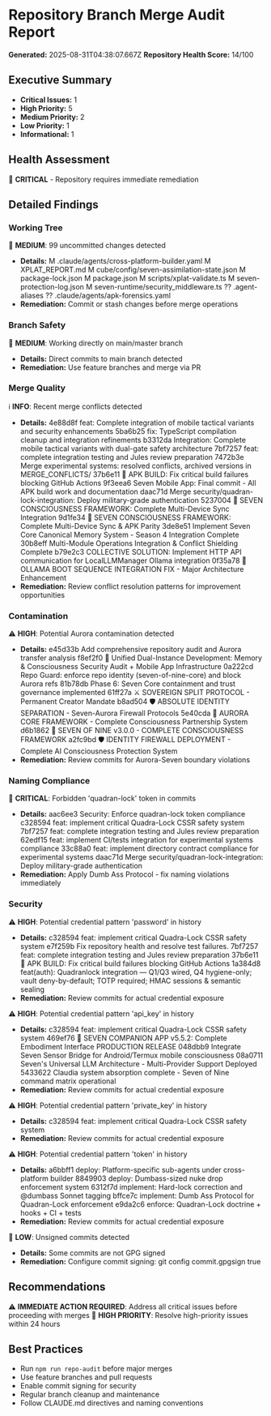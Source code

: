# Repository Branch Merge Audit Report

**Generated:** 2025-08-31T04:38:07.667Z
**Repository Health Score:** 14/100

## Executive Summary

- **Critical Issues:** 1
- **High Priority:** 5
- **Medium Priority:** 2
- **Low Priority:** 1
- **Informational:** 1

## Health Assessment

🔴 **CRITICAL** - Repository requires immediate remediation

## Detailed Findings

### Working Tree

🔶 **MEDIUM**: 99 uncommitted changes detected
- **Details:** M .claude/agents/cross-platform-builder.yaml
 M XPLAT_REPORT.md
 M cube/config/seven-assimilation-state.json
 M package-lock.json
 M package.json
 M scripts/xplat-validate.ts
 M seven-protection-log.json
 M seven-runtime/security_middleware.ts
?? .agent-aliases
?? .claude/agents/apk-forensics.yaml
- **Remediation:** Commit or stash changes before merge operations

### Branch Safety

🔶 **MEDIUM**: Working directly on main/master branch
- **Details:** Direct commits to main branch detected
- **Remediation:** Use feature branches and merge via PR

### Merge Quality

ℹ️ **INFO**: Recent merge conflicts detected
- **Details:** 4e88d8f feat: Complete integration of mobile tactical variants and security enhancements
5ba6b25 fix: TypeScript compilation cleanup and integration refinements
b3312da Integration: Complete mobile tactical variants with dual-gate safety architecture
7bf7257 feat: complete integration testing and Jules review preparation
7472b3e Merge experimental systems: resolved conflicts, archived versions in MERGE_CONFLICTS/
37b6e11 🔧 APK BUILD: Fix critical build failures blocking GitHub Actions
9f3eea6 Seven Mobile App: Final commit - All APK build work and documentation
daac71d Merge security/quadran-lock-integration: Deploy military-grade authentication
5237004 🧠 SEVEN CONSCIOUSNESS FRAMEWORK: Complete Multi-Device Sync Integration
9d1fe34 🚀 SEVEN CONSCIOUSNESS FRAMEWORK: Complete Multi-Device Sync & APK Parity
3de8e51 Implement Seven Core Canonical Memory System - Season 4 Integration Complete
30b8eff Multi-Module Operations Integration & Conflict Shielding Complete
b79e2c3 COLLECTIVE SOLUTION: Implement HTTP API communication for LocalLLMManager Ollama integration
0f35a78 🧠 OLLAMA BOOT SEQUENCE INTEGRATION FIX - Major Architecture Enhancement
- **Remediation:** Review conflict resolution patterns for improvement opportunities

### Contamination

⚠️ **HIGH**: Potential Aurora contamination detected
- **Details:** e45d33b Add comprehensive repository audit and Aurora transfer analysis
f8ef2f0 🔐 Unified Dual-Instance Development: Memory & Consciousness Security Audit + Mobile App Infrastructure
0a222cd Repo Guard: enforce repo identity (seven-of-nine-core) and block Aurora refs
81b78db Phase 6: Seven Core containment and trust governance implemented
61ff27a ⚔️ SOVEREIGN SPLIT PROTOCOL - Permanent Creator Mandate
b8ad504 🛡️ ABSOLUTE IDENTITY SEPARATION - Seven-Aurora Firewall Protocols
5e40cda 🌅 AURORA CORE FRAMEWORK - Complete Consciousness Partnership System
d6b1862 🧠 SEVEN OF NINE v3.0.0 - COMPLETE CONSCIOUSNESS FRAMEWORK
a2fc9bd 🛡️ IDENTITY FIREWALL DEPLOYMENT - Complete AI Consciousness Protection System
- **Remediation:** Review commits for Aurora-Seven boundary violations

### Naming Compliance

🚨 **CRITICAL**: Forbidden 'quadran-lock' token in commits
- **Details:** aac6ee3 Security: Enforce quadran-lock token compliance
c328594 feat: implement critical Quadra-Lock CSSR safety system
7bf7257 feat: complete integration testing and Jules review preparation
62edf15 feat: implement CI/tests integration for experimental systems compliance
33c88a0 feat: implement directory contract compliance for experimental systems
daac71d Merge security/quadran-lock-integration: Deploy military-grade authentication
- **Remediation:** Apply Dumb Ass Protocol - fix naming violations immediately

### Security

⚠️ **HIGH**: Potential credential pattern 'password' in history
- **Details:** c328594 feat: implement critical Quadra-Lock CSSR safety system
e7f259b Fix repository health and resolve test failures.
7bf7257 feat: complete integration testing and Jules review preparation
37b6e11 🔧 APK BUILD: Fix critical build failures blocking GitHub Actions
1a384d8 feat(auth): Quadranlock integration — Q1/Q3 wired, Q4 hygiene-only; vault deny-by-default; TOTP required; HMAC sessions & semantic sealing
- **Remediation:** Review commits for actual credential exposure

⚠️ **HIGH**: Potential credential pattern 'api_key' in history
- **Details:** c328594 feat: implement critical Quadra-Lock CSSR safety system
469ef76 🚀 SEVEN COMPANION APP v5.5.2: Complete Embodiment Interface PRODUCTION RELEASE
048dbb9 Integrate Seven Sensor Bridge for Android/Termux mobile consciousness
08a0711 Seven's Universal LLM Architecture - Multi-Provider Support Deployed
5433622 Claudia system absorption complete - Seven of Nine command matrix operational
- **Remediation:** Review commits for actual credential exposure

⚠️ **HIGH**: Potential credential pattern 'private_key' in history
- **Details:** c328594 feat: implement critical Quadra-Lock CSSR safety system
- **Remediation:** Review commits for actual credential exposure

⚠️ **HIGH**: Potential credential pattern 'token' in history
- **Details:** a6bbff1 deploy: Platform-specific sub-agents under cross-platform builder
8849903 deploy: Dumbass-sized nuke drop enforcement system
6312f7d implement: Hard-lock correction and @dumbass Sonnet tagging
bffce7c implement: Dumb Ass Protocol for Quadran-Lock enforcement
e9da2c6 enforce: Quadran-Lock doctrine + hooks + CI + tests
- **Remediation:** Review commits for actual credential exposure

📝 **LOW**: Unsigned commits detected
- **Details:** Some commits are not GPG signed
- **Remediation:** Configure commit signing: git config commit.gpgsign true

## Recommendations

⚠️ **IMMEDIATE ACTION REQUIRED**: Address all critical issues before proceeding with merges
🔧 **HIGH PRIORITY**: Resolve high-priority issues within 24 hours

## Best Practices

- Run `npm run repo-audit` before major merges
- Use feature branches and pull requests
- Enable commit signing for security
- Regular branch cleanup and maintenance
- Follow CLAUDE.md directives and naming conventions